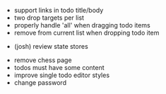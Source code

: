 - support links in todo title/body
- two drop targets per list
- properly handle 'all' when dragging todo items
- remove from current list when dropping todo item
* (josh) review state stores
- remove chess page
- todos must have some content
- improve single todo editor styles
- change password
